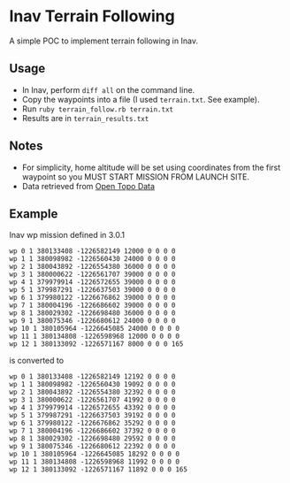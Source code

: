 # Inav Terrain Following
A simple POC to implement terrain following in Inav.
## Usage
* In Inav, perform `diff all` on the command line.  
* Copy the waypoints into a file (I used `terrain.txt`.  See example).  
* Run `ruby terrain_follow.rb terrain.txt`
* Results are in `terrain_results.txt`

## Notes
* For simplicity, home altitude will be set using coordinates from the first waypoint so you MUST START MISSION FROM LAUNCH SITE.
* Data retrieved from [Open Topo Data](https://www.opentopodata.org)

## Example
Inav wp mission defined in 3.0.1
```
wp 0 1 380133408 -1226582149 12000 0 0 0 0
wp 1 1 380098982 -1226560430 24000 0 0 0 0
wp 2 1 380043892 -1226554380 36000 0 0 0 0
wp 3 1 380000622 -1226561707 39000 0 0 0 0
wp 4 1 379979914 -1226572655 39000 0 0 0 0
wp 5 1 379987291 -1226637503 39000 0 0 0 0
wp 6 1 379980122 -1226676862 39000 0 0 0 0
wp 7 1 380004196 -1226686602 39000 0 0 0 0
wp 8 1 380029302 -1226698480 36000 0 0 0 0
wp 9 1 380075346 -1226680612 24000 0 0 0 0
wp 10 1 380105964 -1226645085 24000 0 0 0 0
wp 11 1 380134808 -1226598968 12000 0 0 0 0
wp 12 1 380133092 -1226571167 8000 0 0 0 165
```
is converted to
```
wp 0 1 380133408 -1226582149 12192 0 0 0 0
wp 1 1 380098982 -1226560430 19092 0 0 0 0
wp 2 1 380043892 -1226554380 32392 0 0 0 0
wp 3 1 380000622 -1226561707 41992 0 0 0 0
wp 4 1 379979914 -1226572655 43392 0 0 0 0
wp 5 1 379987291 -1226637503 39192 0 0 0 0
wp 6 1 379980122 -1226676862 35292 0 0 0 0
wp 7 1 380004196 -1226686602 37392 0 0 0 0
wp 8 1 380029302 -1226698480 29592 0 0 0 0
wp 9 1 380075346 -1226680612 22392 0 0 0 0
wp 10 1 380105964 -1226645085 18292 0 0 0 0
wp 11 1 380134808 -1226598968 11992 0 0 0 0
wp 12 1 380133092 -1226571167 11892 0 0 0 165
```
